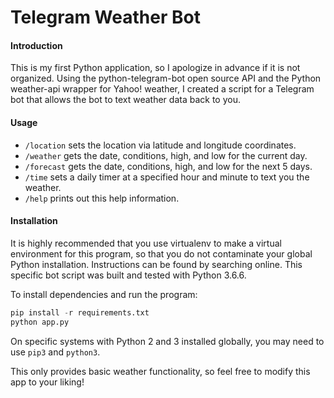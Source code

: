 # Telegram Weather Bot

#### Introduction
This is my first Python application, so I apologize in advance if it is not organized. Using the python-telegram-bot open source API and the
Python weather-api wrapper for Yahoo! weather, I created a script for a Telegram bot that allows the bot to text weather data back to you.

#### Usage
* ```/location``` sets the location via latitude and longitude coordinates.
* ```/weather``` gets the date, conditions, high, and low for the current day.
* ```/forecast``` gets the date, conditions, high, and low for the next 5 days.
* ```/time``` sets a daily timer at a specified hour and minute to text you the weather.
* ```/help``` prints out this help information.

#### Installation
It is highly recommended that you use virtualenv to make a virtual environment for this program, so that you do not contaminate your global
Python installation. Instructions can be found by searching online.
This specific bot script was built and tested with Python 3.6.6.

To install dependencies and run the program:
```Python
pip install -r requirements.txt
python app.py
```

On specific systems with Python 2 and 3 installed globally, you may need to use ```pip3``` and ```python3```.

This only provides basic weather functionality, so feel free to modify this app to your liking! 
